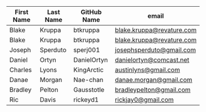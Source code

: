 | First Name    | Last Name     | GitHub Name  | email                     |
| ------------- | ------------- | -----        | ----                      |
| Blake         | Kruppa        | btkruppa     | blake.kruppa@revature.com |
| Blake         | Kruppa        | btkruppa     | blake.kruppa@revature.com |
| Joseph        | Sperduto      | sperj001     | josephsperduto@gmail.com  |
| Daniel        | Ortyn         | DanielOrtyn  | danielortyn@comcast.net   |
| Charles       | Lyons         | KingArctic   | austinlyns@gmail.com      |
| Danae         | Morgan        | Nae-chan     | danae.morgan@gmail.com    |
| Bradley         | Pelton        | Gausstotle     | bradleypelton@gmail.com   |
| Ric           | Davis         | rickeyd1     | rickjay0@gmail.com        |
